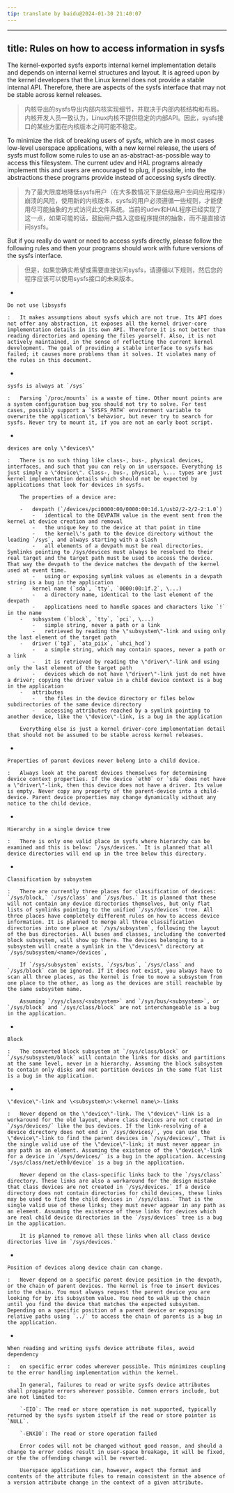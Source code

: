 ```yaml
---
tip: translate by baidu@2024-01-30 21:40:07
---
```

---
title: Rules on how to access information in sysfs
---


The kernel-exported sysfs exports internal kernel implementation details and depends on internal kernel structures and layout. It is agreed upon by the kernel developers that the Linux kernel does not provide a stable internal API. Therefore, there are aspects of the sysfs interface that may not be stable across kernel releases.

> 内核导出的sysfs导出内部内核实现细节，并取决于内部内核结构和布局。内核开发人员一致认为，Linux内核不提供稳定的内部API。因此，sysfs接口的某些方面在内核版本之间可能不稳定。


To minimize the risk of breaking users of sysfs, which are in most cases low-level userspace applications, with a new kernel release, the users of sysfs must follow some rules to use an as-abstract-as-possible way to access this filesystem. The current udev and HAL programs already implement this and users are encouraged to plug, if possible, into the abstractions these programs provide instead of accessing sysfs directly.

> 为了最大限度地降低sysfs用户（在大多数情况下是低级用户空间应用程序）崩溃的风险，使用新的内核版本，sysfs的用户必须遵循一些规则，才能使用尽可能抽象的方式访问此文件系统。当前的udev和HAL程序已经实现了这一点，如果可能的话，鼓励用户插入这些程序提供的抽象，而不是直接访问sysfs。


But if you really do want or need to access sysfs directly, please follow the following rules and then your programs should work with future versions of the sysfs interface.

> 但是，如果您确实希望或需要直接访问sysfs，请遵循以下规则，然后您的程序应该可以使用sysfs接口的未来版本。

-   

    Do not use libsysfs

    :   It makes assumptions about sysfs which are not true. Its API does not offer any abstraction, it exposes all the kernel driver-core implementation details in its own API. Therefore it is not better than reading directories and opening the files yourself. Also, it is not actively maintained, in the sense of reflecting the current kernel development. The goal of providing a stable interface to sysfs has failed; it causes more problems than it solves. It violates many of the rules in this document.

-   

    sysfs is always at `/sys`

    :   Parsing `/proc/mounts` is a waste of time. Other mount points are a system configuration bug you should not try to solve. For test cases, possibly support a `SYSFS_PATH` environment variable to overwrite the application\'s behavior, but never try to search for sysfs. Never try to mount it, if you are not an early boot script.

-   

    devices are only \"devices\"

    :   There is no such thing like class-, bus-, physical devices, interfaces, and such that you can rely on in userspace. Everything is just simply a \"device\". Class-, bus-, physical, \... types are just kernel implementation details which should not be expected by applications that look for devices in sysfs.

        The properties of a device are:

        -   devpath (`/devices/pci0000:00/0000:00:1d.1/usb2/2-2/2-2:1.0`)
            -   identical to the DEVPATH value in the event sent from the kernel at device creation and removal
            -   the unique key to the device at that point in time
            -   the kernel\'s path to the device directory without the leading `/sys`, and always starting with a slash
            -   all elements of a devpath must be real directories. Symlinks pointing to /sys/devices must always be resolved to their real target and the target path must be used to access the device. That way the devpath to the device matches the devpath of the kernel used at event time.
            -   using or exposing symlink values as elements in a devpath string is a bug in the application
        -   kernel name (`sda`, `tty`, `0000:00:1f.2`, \...)
            -   a directory name, identical to the last element of the devpath
            -   applications need to handle spaces and characters like `!` in the name
        -   subsystem (`block`, `tty`, `pci`, \...)
            -   simple string, never a path or a link
            -   retrieved by reading the \"subsystem\"-link and using only the last element of the target path
        -   driver (`tg3`, `ata_piix`, `uhci_hcd`)
            -   a simple string, which may contain spaces, never a path or a link
            -   it is retrieved by reading the \"driver\"-link and using only the last element of the target path
            -   devices which do not have \"driver\"-link just do not have a driver; copying the driver value in a child device context is a bug in the application
        -   attributes
            -   the files in the device directory or files below subdirectories of the same device directory
            -   accessing attributes reached by a symlink pointing to another device, like the \"device\"-link, is a bug in the application

        Everything else is just a kernel driver-core implementation detail that should not be assumed to be stable across kernel releases.

-   

    Properties of parent devices never belong into a child device.

    :   Always look at the parent devices themselves for determining device context properties. If the device `eth0` or `sda` does not have a \"driver\"-link, then this device does not have a driver. Its value is empty. Never copy any property of the parent-device into a child-device. Parent device properties may change dynamically without any notice to the child device.

-   

    Hierarchy in a single device tree

    :   There is only one valid place in sysfs where hierarchy can be examined and this is below: `/sys/devices.` It is planned that all device directories will end up in the tree below this directory.

-   

    Classification by subsystem

    :   There are currently three places for classification of devices: `/sys/block,` `/sys/class` and `/sys/bus.` It is planned that these will not contain any device directories themselves, but only flat lists of symlinks pointing to the unified `/sys/devices` tree. All three places have completely different rules on how to access device information. It is planned to merge all three classification directories into one place at `/sys/subsystem`, following the layout of the bus directories. All buses and classes, including the converted block subsystem, will show up there. The devices belonging to a subsystem will create a symlink in the \"devices\" directory at `/sys/subsystem/<name>/devices`,

        If `/sys/subsystem` exists, `/sys/bus`, `/sys/class` and `/sys/block` can be ignored. If it does not exist, you always have to scan all three places, as the kernel is free to move a subsystem from one place to the other, as long as the devices are still reachable by the same subsystem name.

        Assuming `/sys/class/<subsystem>` and `/sys/bus/<subsystem>`, or `/sys/block` and `/sys/class/block` are not interchangeable is a bug in the application.

-   

    Block

    :   The converted block subsystem at `/sys/class/block` or `/sys/subsystem/block` will contain the links for disks and partitions at the same level, never in a hierarchy. Assuming the block subsystem to contain only disks and not partition devices in the same flat list is a bug in the application.

-   

    \"device\"-link and \<subsystem\>:\<kernel name\>-links

    :   Never depend on the \"device\"-link. The \"device\"-link is a workaround for the old layout, where class devices are not created in `/sys/devices/` like the bus devices. If the link-resolving of a device directory does not end in `/sys/devices/`, you can use the \"device\"-link to find the parent devices in `/sys/devices/`, That is the single valid use of the \"device\"-link; it must never appear in any path as an element. Assuming the existence of the \"device\"-link for a device in `/sys/devices/` is a bug in the application. Accessing `/sys/class/net/eth0/device` is a bug in the application.

        Never depend on the class-specific links back to the `/sys/class` directory. These links are also a workaround for the design mistake that class devices are not created in `/sys/devices.` If a device directory does not contain directories for child devices, these links may be used to find the child devices in `/sys/class.` That is the single valid use of these links; they must never appear in any path as an element. Assuming the existence of these links for devices which are real child device directories in the `/sys/devices` tree is a bug in the application.

        It is planned to remove all these links when all class device directories live in `/sys/devices.`

-   

    Position of devices along device chain can change.

    :   Never depend on a specific parent device position in the devpath, or the chain of parent devices. The kernel is free to insert devices into the chain. You must always request the parent device you are looking for by its subsystem value. You need to walk up the chain until you find the device that matches the expected subsystem. Depending on a specific position of a parent device or exposing relative paths using `../` to access the chain of parents is a bug in the application.

-   

    When reading and writing sysfs device attribute files, avoid dependency

    :   on specific error codes wherever possible. This minimizes coupling to the error handling implementation within the kernel.

        In general, failures to read or write sysfs device attributes shall propagate errors wherever possible. Common errors include, but are not limited to:

        `-EIO`: The read or store operation is not supported, typically returned by the sysfs system itself if the read or store pointer is `NULL`.

        `-ENXIO`: The read or store operation failed

        Error codes will not be changed without good reason, and should a change to error codes result in user-space breakage, it will be fixed, or the the offending change will be reverted.

        Userspace applications can, however, expect the format and contents of the attribute files to remain consistent in the absence of a version attribute change in the context of a given attribute.
